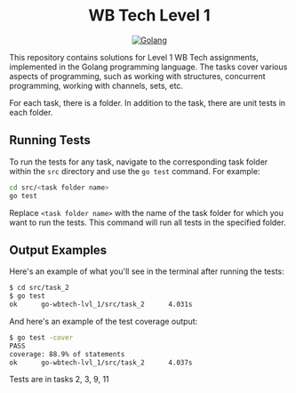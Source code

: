 <h1 align="center">WB Tech Level 1</h1>

<p align="center">
  <a href="https://golang.org/"><img alt="Golang" src="https://badgen.net/badge/language/Golang/blue"></a>
</p>

This repository contains solutions for Level 1 WB Tech assignments, implemented in the Golang programming language. The tasks cover various aspects of programming, such as working with structures, concurrent programming, working with channels, sets, etc.

For each task, there is a folder. In addition to the task, there are unit tests in each folder.

## Running Tests

To run the tests for any task, navigate to the corresponding task folder within the `src` directory and use the `go test` command. For example:

```bash
cd src/<task folder name>
go test
```

Replace `<task folder name>` with the name of the task folder for which you want to run the tests. This command will run all tests in the specified folder.

## Output Examples

Here's an example of what you'll see in the terminal after running the tests:

```bash
$ cd src/task_2
$ go test
ok      go-wbtech-lvl_1/src/task_2      4.031s
```

And here's an example of the test coverage output:

```bash
$ go test -cover
PASS
coverage: 88.9% of statements
ok      go-wbtech-lvl_1/src/task_2      4.037s
```
Tests are in tasks 2, 3, 9, 11
